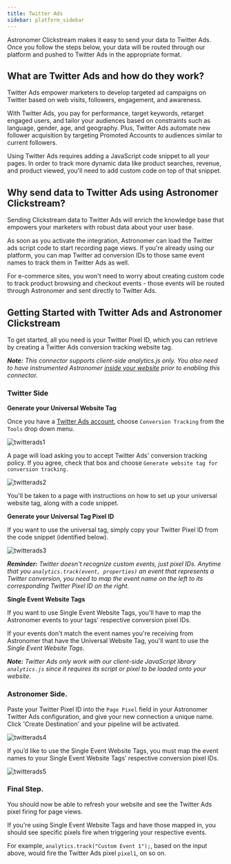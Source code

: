 ```yaml
---
title: Twitter Ads
sidebar: platform_sidebar
---
```


Astronomer Clickstream makes it easy to send your data to Twitter Ads. Once you follow the steps below, your data will be routed through our platform and pushed to Twitter Ads in the appropriate format.

## What are Twitter Ads and how do they work?

Twitter Ads empower marketers to develop targeted ad campaigns on Twitter based on web visits, followers, engagement, and awareness.

With Twitter Ads, you pay for performance, target keywords, retarget engaged users, and tailor your audiences based on constraints such as language, gender, age, and geography. Plus, Twitter Ads automate new follower acquisition by targeting Promoted Accounts to audiences similar to current followers.

Using Twitter Ads requires adding a JavaScript code snippet to all your pages. In order to track more dynamic data like product searches, revenue, and product viewed, you'll need to add custom code on top of that snippet.

## Why send data to Twitter Ads using Astronomer Clickstream?

Sending Clickstream data to Twitter Ads will enrich the knowledge base that empowers your marketers with robust data about your user base.  

As soon as you activate the integration, Astronomer can load the Twitter ads script code to start recording page views. If you're already using our platform, you can map Twitter ad conversion IDs to those same event names to track them in Twitter Ads as well.

For e-commerce sites, you won't need to worry about creating custom code to track product browsing and checkout events - those events will be routed through Astronomer and sent directly to Twitter Ads.

## Getting Started with Twitter Ads and Astronomer Clickstream

To get started, all you need is your Twitter Pixel ID, which you can retrieve by creating a Twitter Ads conversion tracking website tag.

***Note:** This connector supports client-side analytics.js only.  You also need to have instrumented Astronomer [inside your website](../sources/analyticsjs.md) prior to enabling this connector.*

### Twitter Side

**Generate your Universal Website Tag**

Once you have a [Twitter Ads account](https://ads.twitter.com/),  choose `Conversion Tracking` from the `Tools` drop down menu.

![twitterads1](../../../images/twitterads1.png)

A page will load asking you to accept Twitter Ads' conversion tracking policy. If you agree, check that box and choose `Generate website tag for conversion tracking.`

![twitterads2](../../../images/twitterads2.png)

You'll be taken to a page with instructions on how to set up your universal website tag, along with a code snippet.

**Generate your Universal Tag Pixel ID**

If you want to use the universal tag, simply copy your Twitter Pixel ID from the code snippet (identified below).

![twitterads3](../../../images/twitterads3.png)

***Reminder:** Twitter doesn't recognize custom events, just pixel IDs. Anytime that you `analytics.track(event, properties)` an event that represents a Twitter conversion, you need to map the event name on the left to its corresponding Twitter Pixel ID on the right.*  

**Single Event Website Tags**

If you want to use Single Event Website Tags, you'll have to map the Astronomer events to your tags' respective conversion pixel IDs.

If your events don't match the event names you're receiving from Astronomer that have the Universal Website Tag, you'll want to use the *Single Event Website Tags*.

***Note:** Twitter Ads only work with our client-side JavaScript library `analytics.js` since it requires its script or pixel to be loaded onto your website.*

### Astronomer Side.

Paste your Twitter Pixel ID into the `Page Pixel` field in your Astronomer Twitter Ads configuration, and give your new connection a unique name. Click 'Create Destination' and your pipeline will be activated.

![twitterads4](../../../images/twitterads4.png)

If you’d like to use the Single Event Website Tags, you must map the event names to your Single Event Website Tags’ respective conversion pixel IDs.

![twitterads5](../../../images/twitterads5.png)

### Final Step.
You should now be able to refresh your website and see the Twitter Ads pixel firing for page views.

If you're using Single Event Website Tags and have those mapped in, you should see specific pixels fire when triggering your respective events.

For example, `analytics.track("Custom Event 1");`, based on the input above, would fire the Twitter Ads pixel `pixel1`, on so on.
